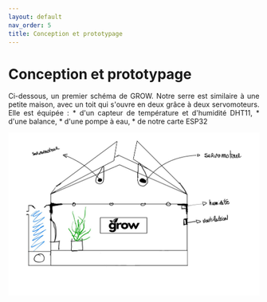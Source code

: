 ```yaml
---
layout: default
nav_order: 5
title: Conception et prototypage
---
```


# Conception et prototypage

<p style="text-align:justify;">
Ci-dessous, un premier schéma de GROW. Notre serre est similaire à une petite maison, avec un toit qui s'ouvre en deux grâce à deux servomoteurs. Elle est équipée :
* d'un capteur de température et d'humidité DHT11,
* d'une balance,
* d'une pompe à eau,
* de notre carte ESP32
</p>


![Schéma de la serre GROW](images/SCHEMASERRE.jpg)

